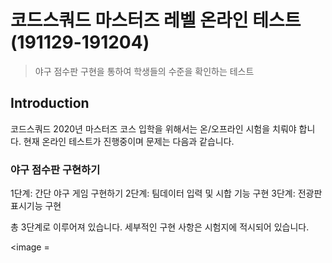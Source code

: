 # 코드스쿼드 마스터즈 레벨 온라인 테스트 (191129-191204)
> 야구 점수판 구현을 통하여 학생들의 수준을 확인하는 테스트

## Introduction
코드스쿼드 2020년 마스터즈 코스 입학을 위해서는 온/오프라인 시험을 치뤄야 합니다. 현재 온라인 테스트가 진행중이며 문제는 다음과 같습니다. 

 ### 야구 점수판 구현하기 
 1단계: 간단 야구 게임 구현하기
 2단계: 팀데이터 입력 및 시합 기능 구현
 3단계: 전광판 표시기능 구현 
 
 총 3단계로 이루어져 있습니다. 세부적인 구현 사항은 시험지에 적시되어 있습니다.

<image = 
